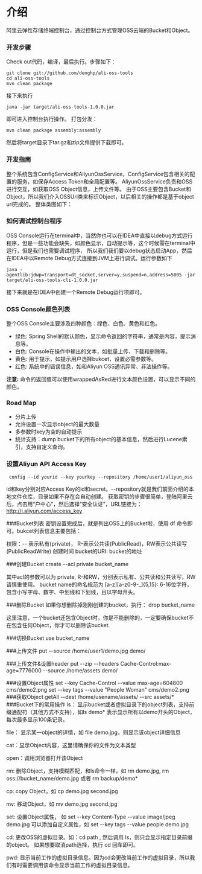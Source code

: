 介绍
====================================
阿里云弹性存储终端控制台，通过控制台方式管理OSS云端的Bucket和Object。


### 开发步骤
Check out代码，编译，最后执行。步骤如下：

    git clone git://github.com/denghp/ali-oss-tools
    cd ali-oss-tools
    mvn clean package

接下来执行

    java -jar target/ali-oss-tools-1.0.0.jar
即可进入控制台执行操作。
打包分发：

    mvn clean package assembly:assembly
然后将target目录下tar.gz和zip文件提供下载即可。

### 开发指南
整个系统包含ConfigService和AliyunOssService，ConfigService包含相关的配置的服务，如保存Access Token和全局配置等。
AliyunOssService负责和OSS进行交互，如获取OSS Object信息，上传文件等。
由于OSS主要包含Bucket和Object，所以我们介入OSSUri类来标识Object，以后相关的操作都是基于object uri完成的。
整体类图如下：

### 如何调试控制台程序
OSS Console运行在terminal中，当然你也可以在IDEA中直接以debug方式运行程序，但是一些功能会缺失，如颜色显示，自动提示等，这个时候需在terminal中运行，但是我们也需要调试程序，
所以我们我们要以debug状态启动App，然后在IDEA中以Remote Debug方式连接到JVM上进行调试。运行参数如下

    java -agentlib:jdwp=transport=dt_socket,server=y,suspend=n,address=5005 -jar target/ali-oss-tools-cli-1.0.0.jar
接下来就是在IDEA中创建一个Remote Debug运行项即可。


### OSS Console颜色列表
整个OSS Console主要涉及四种颜色：绿色、白色、黄色和红色。

* 绿色: Spring Shell的默认颜色，显示命令返回的字符串，通常是内容，提示消息等。
* 白色: Console在操作中输出的文本，如批量上传、下载和删除等。
* 黄色: 用于提示，如提示用户选择bukcet，设置必需参数等。
* 红色: 系统中的错误信息，如和Aliyun OSS通讯异常、非法操作等。

**注意:** 命令的返回值可以使用wrappedAsRed进行文本颜色设置，可以显示不同的颜色。

### Road Map

* 分片上传
* 允许设置一次显示object的最大数量
* 多参数时key为空的自动提示
* 统计支持：dump bucket下的所有object的基本信息，然后进行Lucene索引，支持自定义查询。

### 设置Aliyun API Access Key
     config --id yourid --key yourkey --repository /home/user1/aliyun_oss

id和key分别对应Access Key的id和secret。--repository就是我们前面介绍的本地文件仓库，目录如果不存在会自动创建。 获取密钥的步骤很简单，登陆阿里云后，点击用“户中心”，然后选择“安全认证”，URL链接为：http://i.aliyun.com/access_key

###Bucket列表
密钥设置完成后，就是列出OSS上的Bucket啦，使用 df 命令即可。bukcet列表信息主要包括：

权限：-- 表示私有(private)， R-表示公共读(PublicRead)，RW表示公共读写(PublicReadWrite)
创建时间
bucket的URI: bucket的地址

###创建Bucket
     create --acl private bucket_name

 其中acl的参数可以为 private, R-和RW，分别表示私有、公共读和公共读写，RW请慎重使用。 bucket name的命名规范为 [a-z][a-z0-9-_]{5,15}: 6-16位字符，包含小写字母、数字、中划线和下划线，且以字母开头。

###删除Bucket
如果你想删除掉刚刚创建的bucket，执行：
     drop bucket_name

这里注意，一个bucket还包含Object时，你是不能删除的，一定要确保bucket不在包含任何Object，你才可以删除该bucket.

###切换Bucket
     use bucket_name

###上传文件
     put --source /home/user1/demo.jpg  demo/

###上传文件&设置header
     put --zip --headers Cache-Control:max-age=7776000 --source /home/assets  demo/

###设置Object属性
     set --key Cache-Control --value max-age=604800 cms/demo2.png
     set --key tags --value "People Woman" cms/demo2.png
###获取Object
     getAll --dest /home/usename/assets/ --src assets/*
###Bucket下的常用操作
ls： 显示bucket或者虚拟目录下的object列表，支持前缀通配符（其他方式不支持），如ls demo* 表示显示所有以demo开头的Object，每次最多显示100条记录。

file： 显示某一object的详情，如 file demo.jpg，则显示该object详细信息

cat：显示Object内容，这里请确保你的文件为文本类型

open：调用浏览器打开该Object

rm: 删除Object，支持模糊匹配，和ls命令一样，如 rm demo.jpg, rm oss://bucket_name/demo.jpg 或者 rm backup/demo*

cp: copy Object，如 cp demo.jpg second.jpg

mv: 移动Object，如 mv demo.jpg second.jpg

set: 设置Object属性， 如 set --key Content-Type --value image/jpeg demo.jpg 可以添加自定义属性，如 set --key tags --value people demo.jpg

cd: 更改OSS的虚拟目录。如：cd path , 然后调用 ls，则只会显示指定目录前缀的object。 如果想要取消path选择，执行 cd 回车即可。

pwd: 显示当前工作的虚拟目录信息。因为cd会更改当前工作的虚拟目录，所以我们有时需要调用该命令显示当前工作的虚拟目录信息。

